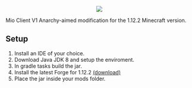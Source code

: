 <p align="center">
  <img src="https://github.com/2B2TArchive/MioClient-V1/blob/main/github/images/favicon.png)https://github.com/2B2TArchive/MioClient-V1/blob/main/github/images/favicon.png">
</p>


Mio Client V1 Anarchy-aimed modification for the 1.12.2 Minecraft version.

## Setup
1. Install an IDE of your choice.
2. Download Java JDK 8 and setup the enviroment.
3. In gradle tasks build the jar.
4. Install the latest Forge for 1.12.2 [(download)](https://files.minecraftforge.net/net/minecraftforge/forge/index_1.12.2.html)
5. Place the jar inside your mods folder.

